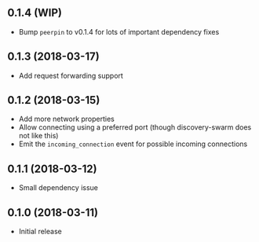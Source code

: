## 0.1.4 (WIP)

* Bump `peerpin` to v0.1.4 for lots of important dependency fixes

## 0.1.3 (2018-03-17)

* Add request forwarding support

## 0.1.2 (2018-03-15)

* Add more network properties
* Allow connecting using a preferred port (though discovery-swarm does not like this)
* Emit the `incoming_connection` event for possible incoming connections

## 0.1.1 (2018-03-12)

* Small dependency issue

## 0.1.0 (2018-03-11)

* Initial release